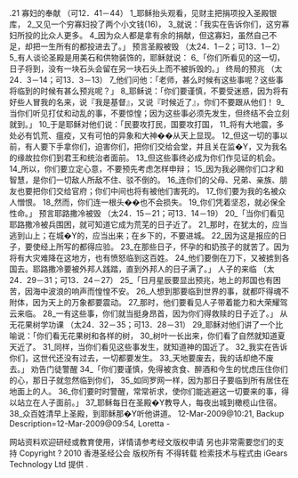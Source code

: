 .21 
寡妇的奉献 
（可12．41－44） 
1_耶稣抬头观看，见财主把捐项投入圣殿银库， 2_又见一个穷寡妇投了两个小文钱(16)， 3_就说：「我实在告诉你们，这穷寡妇所投的比众人更多。 4_因为众人都是拿有余的捐献，但这寡妇，虽然自己不足，却把一生所有的都投进去了。」 
预言圣殿被毁 
（太24．1－2；可13．1－2） 
5_有人谈论圣殿是用美石和供物装饰的，耶稣就说： 6_「你们所看见的这一切，日子将到，没有一块石头会留在另一块石头上而不被拆毁的。」 
终局的预兆 
（太24．3－14；可13．3－13） 
7_他们问他：「老师，甚么时候有这些事呢？这些事将临到的时候有甚么预兆呢？」 8_耶稣说：「你们要谨慎，不要受迷惑，因为将有好些人冒我的名来，说『我是基督』，又说『时候近了』，你们不要跟从他们！ 9_当你们听见打仗和动乱的事，不要惊惶；因为这些事必须先发生，但终结不会立刻就到。」 10_于是耶稣对他们说：「民要攻打民，国要攻打国， 11_将有大地震，多处必有饥荒、瘟疫，又有可怕的异象和大神��从天上显现。 12_但这一切的事以前，有人要下手拿你们，迫害你们，把你们交给会堂，并且关在监�Y，又为我名的缘故拉你们到君王和统治者面前。 13_但这些事终必成为你们作见证的机会。 14_所以，你们要立定心意，不要预先考虑怎样申辩； 15_因为我必赐你们口才和智慧，是你们一切敌人所敌不住、驳不倒的。 16_连你们的父母、兄弟、亲族、朋友也要把你们交给官府；你们中间也将有被他们害死的。 17_你们要为我的名被众人憎恨。 18_然而，你们连一根头��也不会损失。 19_你们凭着坚忍，就必保全性命。」 
预言耶路撒冷被毁 
（太24．15－21；可13．14－19） 
20_「当你们看见耶路撒冷被兵围困，就可知道它成为荒芜的日子近了。 21_那时，在犹太的，应当逃到山上；在城�Y的，应当出来；在乡下的，不要进城。 22_因为这是报应的日子，要使经上所写的都得应验。 23_在那些日子，怀孕的和奶孩子的就苦了。因为将有大灾难降在这地方，也有愤怒临到这百姓。 24_他们要倒在刀下，又被掳到各国去。耶路撒冷要被外邦人践踏，直到外邦人的日子满了。」 
人子的来临 
（太24．29－31；可13．24－27） 
25_「日月星辰要显出预兆，地上的邦国也有困苦，因海中波浪的响声而惶惶不安。 26_人想到那要临到世界的事，就都吓得魂不附体，因为天上的万象都要震动。 27_那时，他们要看见人子带着能力和大荣耀驾云来临。 28_一有这些事，你们就当挺身昂首，因为你们得救赎的日子近了。」 
从无花果树学功课 
（太24．32－35；可13．28－31） 
29_耶稣对他们讲了一个比喻说：「你们看无花果树和各样的树， 30_树叶一长出来，你们看了自然就知道夏天近了。 31_同样，当你们看见这些事发生，就知道神的国近了。 32_我实在告诉你们，这世代还没有过去，一切都要发生。 33_天地要废去，我的话却绝不废去。」 
劝告门徒警醒 
34_「你们要谨慎，免得被贪食、醉酒和今生的忧虑压住你们的心，那日子就忽然临到你们， 35_如同罗网一样，因为那日子要临到所有居住在地面上的人。 36_你们要时时警醒，常常祈求，使你们能逃避这一切要来的事，得以站立在人子面前。」 
37_耶稣每日在圣殿�Y教导人，每夜出城到橄榄山住宿。 38_众百姓清早上圣殿，到耶稣那�Y听他讲道。 
12-Mar-2009@10:21, Backup Description=12-Mar-2009@09:54, Loretta - 
     

 网站资料欢迎研经或教育使用，详情请参考经文版权申请 另也非常需要您们的支持 
 Copyright ? 2010 香港圣经公会 版权所有 不得转载
检索技术与程式由 iGears Technology Ltd 提供 
.
